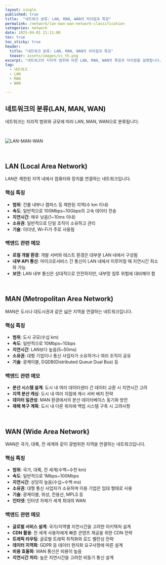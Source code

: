 ```yaml
---
layout: single
published: true
title:  "네트워크 분류: LAN, MAN, WAN의 차이점과 특징"
permalink: /network/lan-man-wan-network-classification
categories: network
date: 2025-04-01 21:11:00
toc: true
toc_sticky: true
header:
  title: "네트워크 분류: LAN, MAN, WAN의 차이점과 특징"
  teaser: assets/images/cs_th.png
excerpt: "네트워크의 지리적 범위에 따른 LAN, MAN, WAN의 특징과 차이점을 설명합니다."
tag:   
  - 네트워크 
  - LAN
  - MAN
  - WAN

---
```


## 네트워크의 분류(LAN, MAN, WAN)

네트워크는 지리적 범위와 규모에 따라 LAN, MAN, WAN으로 분류됩니다.

<br>

![LAN-MAN-WAN](https://github.com/user-attachments/assets/a96d16a7-41ad-40e5-aaee-1cd6caa88a81)

<br>

## LAN (Local Area Network)

LAN은 제한된 지역 내에서 컴퓨터와 장치를 연결하는 네트워크입니다.

### 핵심 특징
- **범위**: 건물 내부나 캠퍼스 등 제한된 지역(수 km 이내)
- **속도**: 일반적으로 100Mbps~10Gbps의 고속 데이터 전송
- **지연시간**: 매우 낮음(1~10ms 이내)
- **소유권**: 일반적으로 단일 조직이 소유하고 관리
- **기술**: 이더넷, Wi-Fi가 주로 사용됨

### 백엔드 관련 메모
- **로컬 개발 환경**: 개발 서버와 테스트 환경은 대부분 LAN 내에서 구성됨
- **내부 API 통신**: 마이크로서비스 간 통신이 LAN 내에서 이루어질 때 지연시간 최소화 가능
- **보안**: LAN 내부 통신은 상대적으로 안전하지만, 내부망 침투 위험에 대비해야 함


<br>


## MAN (Metropolitan Area Network)

MAN은 도시나 대도시권과 같은 넓은 지역을 연결하는 네트워크입니다.

### 핵심 특징
- **범위**: 도시 규모(수십 km)
- **속도**: 일반적으로 10Mbps~1Gbps
- **지연시간**: LAN보다 높음(5~50ms)
- **소유권**: 대형 기업이나 통신 사업자가 소유하거나 여러 조직이 공유
- **기술**: 광케이블, DQDB(Distributed Queue Dual Bus) 등

### 백엔드 관련 메모
- **분산 시스템 설계**: 도시 내 여러 데이터센터 간 데이터 교환 시 지연시간 고려
- **지역 분산 캐싱**: 도시 내 여러 지점에 캐시 서버 배치 전략
- **데이터 일관성**: MAN 환경에서의 분산 데이터베이스 동기화 방안
- **재해 복구 계획**: 도시 내 다른 위치에 백업 시스템 구축 시 고려사항


<br>


## WAN (Wide Area Network)

WAN은 국가, 대륙, 전 세계와 같이 광범위한 지역을 연결하는 네트워크입니다.

### 핵심 특징
- **범위**: 국가, 대륙, 전 세계(수백~수천 km)
- **속도**: 일반적으로 1Mbps~100Mbps
- **지연시간**: 상당히 높음(수십~수백 ms)
- **소유권**: 대형 통신 사업자가 소유하며 이용 기업은 임대 형태로 사용
- **기술**: 광케이블, 위성, 전용선, MPLS 등
- **인터넷**: 인터넷 자체가 세계 최대의 WAN

### 백엔드 관련 메모
- **글로벌 서비스 설계**: 국가/지역별 지연시간을 고려한 아키텍처 설계
- **CDN 활용**: 전 세계 사용자에게 빠른 콘텐츠 제공을 위한 CDN 전략
- **트래픽 라우팅**: 글로벌 트래픽 최적화와 로드 밸런싱 전략
- **데이터 지역화**: GDPR 등 데이터 현지화 요구사항에 따른 설계
- **비용 효율화**: WAN 통신은 비용이 높음
- **지연시간 처리**: 높은 지연시간을 고려한 비동기 통신 설계
